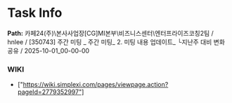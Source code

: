 # Task Info

**Path:** 카페24(주)\본사사업장\[CG]MI본부\비즈니스센터\엔터프라이즈코칭2팀 / hnlee / [350743] 주간 미팅 _ 주간 미팅_ 2. 미팅 내용 업데이트_ └지난주 대비 변화 공유 / 2025-10-01_00-00-00

### WIKI
- ["https://wiki.simplexi.com/pages/viewpage.action?pageId=2779352997"]

